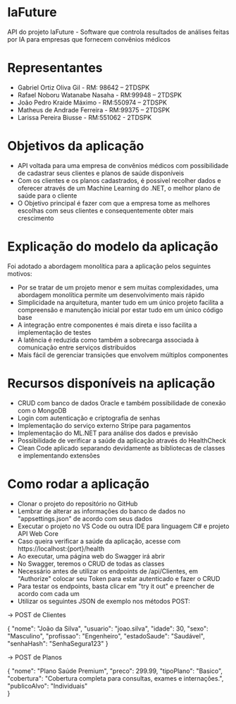 # IaFuture

API do projeto IaFuture - Software que controla resultados de análises feitas por IA para empresas que fornecem convênios médicos

# Representantes 

- Gabriel Ortiz Oliva Gil - RM: 98642 – 2TDSPK
- Rafael Noboru Watanabe Nasaha - RM:99948 – 2TDSPK
- João Pedro Kraide Máximo - RM:550974 – 2TDSPK
- Matheus de Andrade Ferreira - RM:99375 – 2TDSPK
- Larissa Pereira Biusse - RM:551062 - 2TDSPK

# Objetivos da aplicação

- API voltada para uma empresa de convênios médicos com possibilidade de cadastrar seus clientes e planos de saúde disponíveis
- Com os clientes e os planos cadastrados, é possivel recolher dados e oferecer através de um Machine Learning do .NET, o melhor plano de saúde para o cliente
- O Objetivo principal é fazer com que a empresa tome as melhores escolhas com seus clientes e consequentemente obter mais crescimento

# Explicação do modelo da aplicação

Foi adotado a abordagem monolítica para a aplicação pelos seguintes motivos:

- Por se tratar de um projeto menor e sem muitas complexidades, uma abordagem monolítica permite um desenvolvimento mais rápido
- Simplicidade na arquitetura, manter tudo em um único projeto facilita a compreensão e manutenção inicial por estar tudo em um único código base
- A integração entre componentes é mais direta e isso facilita a implementação de testes
- A latência é reduzida como também a sobrecarga associada à comunicação entre serviços distribuídos 
- Mais fácil de gerenciar transições que envolvem múltiplos componentes 

# Recursos disponíveis na aplicação

- CRUD com banco de dados Oracle e também possibilidade de conexão com o MongoDB
- Login com autenticação e criptografia de senhas
- Implementação do serviço externo Stripe para pagamentos
- Implementação do ML.NET para análise dos dados e previsão
- Possibilidade de verificar a saúde da aplicação através do HealthCheck
- Clean Code aplicado separando devidamente as bibliotecas de classes e implementando extensões 

# Como rodar a aplicação

- Clonar o projeto do repositório no GitHub
- Lembrar de alterar as informações do banco de dados no "appsettings.json" de acordo com seus dados
- Executar o projeto no VS Code ou outra IDE para linguagem C# e projeto API Web Core
- Caso queira verificar a saúde da aplicação, acesse com https://localhost:{port}/health
- Ao executar, uma página web do Swagger irá abrir
- No Swagger, teremos o CRUD de todas as classes
- Necessário antes de utilizar os endpoints de /api/Clientes, em "Authorize" colocar seu Token para estar autenticado e fazer o CRUD
- Para testar os endpoints, basta clicar em "try it out" e preencher de acordo com cada um
- Utilizar os seguintes JSON de exemplo nos métodos POST:

-> POST de Clientes

{
    "nome": "João da Silva",
    "usuario": "joao.silva",
    "idade": 30,
    "sexo": "Masculino",
    "profissao": "Engenheiro",
    "estadoSaude": "Saudável",
    "senhaHash": "SenhaSegura123"
}

-> POST de Planos

{
    "nome": "Plano Saúde Premium",
    "preco": 299.99,
    "tipoPlano": "Basico",
    "cobertura": "Cobertura completa para consultas, exames e internações.",
    "publicoAlvo": "Individuais"  
}

	
